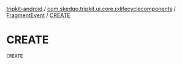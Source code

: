 [tripkit-android](../../index.md) / [com.skedgo.tripkit.ui.core.rxlifecyclecomponents](../index.md) / [FragmentEvent](index.md) / [CREATE](./-c-r-e-a-t-e.md)

# CREATE

`CREATE`